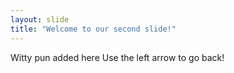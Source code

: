 ```yaml
---
layout: slide
title: "Welcome to our second slide!"
---
```

Witty pun added here
Use the left arrow to go back!
